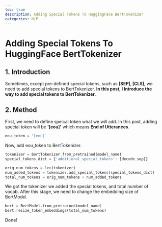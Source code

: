 ```yaml
---
toc: true
description: Adding Special Tokens To HuggingFace BertTokenizer
categories: NLP
---
```


# Adding Special Tokens To HuggingFace BertTokenizer

## 1. Introduction

Sometimes, except pre-defined special tokens, such as **[SEP], [CLS]**, we need to add special tokens to BertTokenizer. **In this post, I Introduce the way to add special tokens to BertTokenizer.**

## 2. Method

First, we need to define speical token what we will add. In this post, adding special token will be **'[eou]'** which means **End of Utterances**.

```python
eou_token = '[eou]'
```

Now, add eou_token to BertTokenizer.

```python
tokenizer = BertTokenizer.from_pretrained(model_name)
special_tokens_dict = {'additional_special_tokens': [decode_sep]}

orig_num_tokens = len(tokenizer)
num_added_tokens = tokenizer.add_special_tokens(special_tokens_dict)
total_num_tokens = orig_num_tokens + num_added_tokens
```

We got the tokenizer we added the special tokens, and total number of vocab. After this stage, we need to change the embedding size of BertModel.

```python
bert = BertModel.from_pretrained(model_name)
bert.resize_token_embeddings(total_num_tokens)
```

Done!
